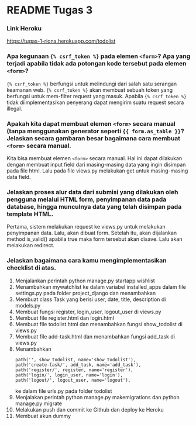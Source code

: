 # README Tugas 3

### Link Heroku
https://tugas-1-riona.herokuapp.com/todolist
   
### Apa kegunaan `{% csrf_token %}`  pada elemen `<form>`? Apa yang terjadi apabila tidak ada potongan kode tersebut pada elemen `<form>`?
`{% csrf_token %}` berfungsi untuk melindungi dari salah satu serangan keamanan web. `{% csrf_token %}` akan membuat sebuah token yang berfungsi untuk mem-filter request yang masuk. Apabila `{% csrf_token %}` tidak diimplementasikan penyerang dapat mengirim suatu request secara illegal.
 
### Apakah kita dapat membuat elemen `<form>` secara manual (tanpa menggunakan generator seperti `{{ form.as_table }}`? Jelaskan secara gambaran besar bagaimana cara membuat `<form>` secara manual.
Kita bisa membuat elemen `<form>` secara manual. Hal ini dapat dilakukan dengan membuat input field dari masing-masing data yang ingin disimpan pada file html. Lalu pada file views.py melakukan get untuk masing-masing data field.

### Jelaskan proses alur data dari submisi yang dilakukan oleh pengguna melalui HTML form, penyimpanan data pada database, hingga munculnya data yang telah disimpan pada template HTML.
Pertama, sistem melakukan request ke views.py untuk melakukan penyimpanan data. Lalu, akan dibuat form. Setelah itu, akan dijalankan method is_valid() apabila true maka form tersebut akan disave. Lalu akan melakukan redirect. 

### Jelaskan bagaimana cara kamu mengimplementasikan checklist di atas.
1. Menjalankan perintah python manage.py startapp wishlist
2. Menambahkan mywatchlist ke dalam variabel installed_apps dalam file settings.py pada folder project_django dan menambahkan 
3. Membuat class Task yang berisi user, date, title, description di models.py
4. Membuat fungsi register, login_user, logout_user di views.py
5. Membuat file register.html dan login.html
6. Membuat file todolist.html dan menambahkan fungsi show_todolist di views.py
7. Membuat file add-task.html dan menambahkan fungsi add_task di views.py
8. Menambahkan 
    ```shell
    path('', show_todolist, name='show_todolist'),
    path('create-task/', add_task, name='add_task'),
    path('register/', register, name='register'),
    path('login/', login_user, name='login'),
    path('logout/', logout_user, name='logout'),
   ``` 
   ke dalam file urls.py pada folder todolist
9. Menjalakan perintah python manage.py makemigrations dan python manage.py migrate
10. Melakukan push dan commit ke Github dan deploy ke Heroku
11. Membuat akun dummy

